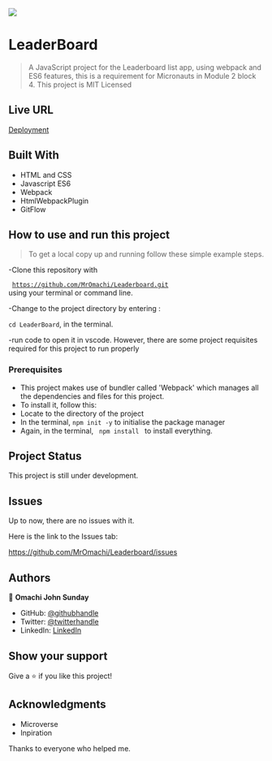![](https://img.shields.io/badge/Microverse-blueviolet)

# LeaderBoard

> A JavaScript project for the Leaderboard list app, using webpack and ES6 features, this is a requirement for Micronauts in Module 2 block 4. This project is MIT Licensed

## Live URL

[Deployment](https://snazzy-chebakia-6e07d3.netlify.app/)

## Built With

- HTML and CSS
- Javascript ES6
- Webpack
- HtmlWebpackPlugin
- GitFlow

## How to use and run this project

> To get a local copy up and running follow these simple example steps.

-Clone this repository with

<code> https://github.com/MrOmachi/Leaderboard.git </code>
using your terminal or command line.

-Change to the project directory by entering :

<code>cd LeaderBoard</code>, in the terminal.

-run code to open it in vscode.
However, there are some project requisites required for this project to run properly

### Prerequisites

- This project makes use of bundler called 'Webpack' which manages all the dependencies and files for this project.
- To install it, follow this:
- Locate to the directory of the project
- In the terminal, <code>npm init -y</code> to initialise the package manager
- Again, in the terminal, <code> npm install </code> to install everything.

## Project Status

This project is still under development.

## Issues

Up to now, there are no issues with it.

Here is the link to the Issues tab:

https://github.com/MrOmachi/Leaderboard/issues

## Authors

👤 **Omachi John Sunday**

- GitHub: [@githubhandle](https://github.com/MrOmachi)
- Twitter: [@twitterhandle](https://twitter.com/Mr_Omachi)
- LinkedIn: [LinkedIn](https://www.linkedin.com/mwlite/in/john-omachi-00446210b)

## Show your support

Give a ⭐️ if you like this project!

## Acknowledgments

- Microverse
- Inpiration

Thanks to everyone who helped me.
